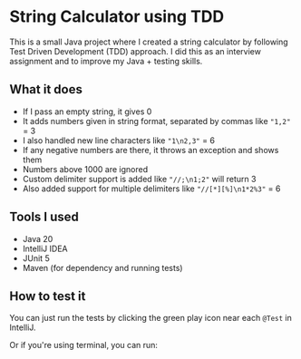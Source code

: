 # String Calculator using TDD

This is a small Java project where I created a string calculator by following Test Driven Development (TDD) approach. I did this as an interview assignment and to improve my Java + testing skills.

## What it does

- If I pass an empty string, it gives 0
- It adds numbers given in string format, separated by commas like `"1,2"` = 3
- I also handled new line characters like `"1\n2,3"` = 6
- If any negative numbers are there, it throws an exception and shows them
- Numbers above 1000 are ignored
- Custom delimiter support is added like `"//;\n1;2"` will return 3
- Also added support for multiple delimiters like `"//[*][%]\n1*2%3"` = 6

## Tools I used

- Java 20
- IntelliJ IDEA
- JUnit 5
- Maven (for dependency and running tests)

## How to test it

You can just run the tests by clicking the green play icon near each `@Test` in IntelliJ.

Or if you're using terminal, you can run:

